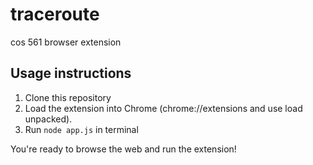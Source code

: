 # traceroute
cos 561 browser extension
 ## Usage instructions
 1. Clone this repository 
 2. Load the extension into Chrome (chrome://extensions and use load unpacked). 
 3. Run `node app.js` in terminal
 
 You're ready to browse the web and run the extension!
